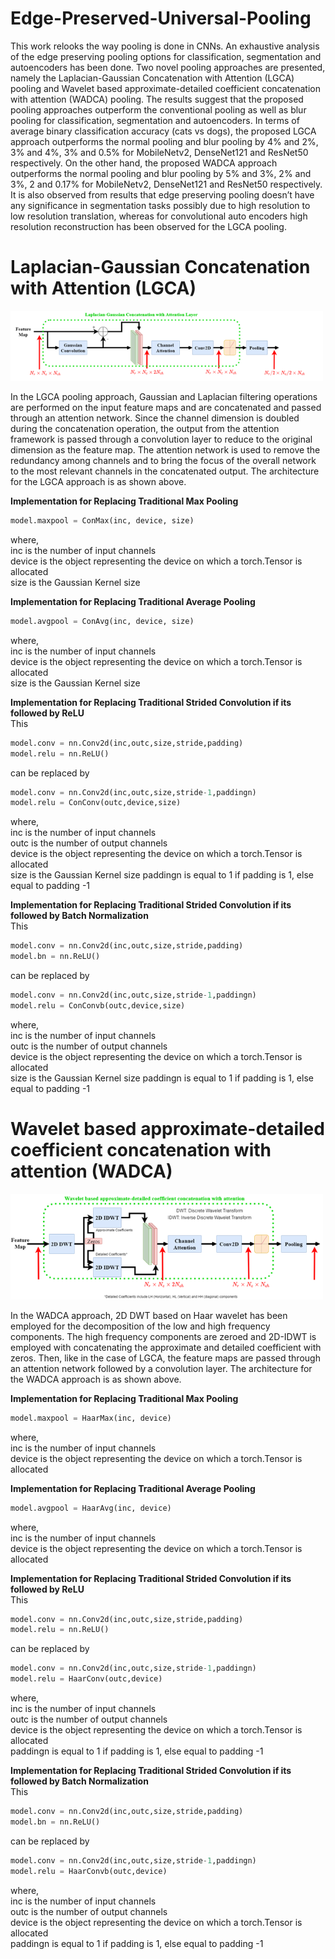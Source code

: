 # Edge-Preserved-Universal-Pooling

This work relooks the way pooling is done in CNNs. An exhaustive analysis of the edge preserving pooling options for classification, segmentation and autoencoders has been done. Two novel pooling approaches are presented, namely the  Laplacian-Gaussian Concatenation with Attention (LGCA) pooling and Wavelet based approximate-detailed coefficient concatenation with attention (WADCA) pooling. The results suggest that the proposed pooling approaches outperform the conventional pooling as well as blur pooling for classification, segmentation and autoencoders. In terms of average binary classification accuracy (cats vs dogs), the proposed LGCA approach outperforms the normal pooling and blur pooling by 4% and 2%, 3% and 4%, 3% and 0.5% for MobileNetv2, DenseNet121 and ResNet50 respectively. On the other hand, the proposed WADCA approach outperforms the normal pooling and blur pooling by 5% and 3%, 2% and 3%, 2 and 0.17% for MobileNetv2, DenseNet121 and ResNet50 respectively. It is also observed from results that edge preserving pooling doesn’t have any significance in segmentation tasks possibly due to high resolution to low resolution translation, whereas for convolutional auto encoders high resolution reconstruction has been observed for the LGCA pooling. 

# Laplacian-Gaussian Concatenation with Attention (LGCA)
<img src='https://github.com/TheDarKnight13/Edge-Preserved-Universal-Pooling/blob/main/Picture1.png' width=500><br>

In the LGCA pooling approach, Gaussian and Laplacian filtering operations are performed on the input feature maps and are concatenated and passed through an attention network. Since the channel dimension is doubled during the concatenation operation, the output from the attention framework is passed through a convolution layer to reduce to the original dimension as the feature map. The attention network is used to remove the redundancy among channels and to bring the focus of the overall network to the most relevant channels in the concatenated output. The architecture for the LGCA approach is as shown above.

**Implementation for Replacing Traditional Max Pooling**
``` python
model.maxpool = ConMax(inc, device, size)
```
where, <br />
inc is the number of input channels <br />
device is the object representing the device on which a torch.Tensor is allocated <br />
size is the Gaussian Kernel size

**Implementation for Replacing Traditional Average Pooling**
``` python
model.avgpool = ConAvg(inc, device, size)
```
where, <br />
inc is the number of input channels <br />
device is the object representing the device on which a torch.Tensor is allocated <br />
size is the Gaussian Kernel size

**Implementation for Replacing Traditional Strided Convolution if its followed by ReLU**
<br />
This 
``` python
model.conv = nn.Conv2d(inc,outc,size,stride,padding)
model.relu = nn.ReLU()
```
can be replaced by 
``` python
model.conv = nn.Conv2d(inc,outc,size,stride-1,paddingn)
model.relu = ConConv(outc,device,size)
```
where, <br />
inc is the number of input channels <br />
outc is the number of output channels <br />
device is the object representing the device on which a torch.Tensor is allocated <br />
size is the Gaussian Kernel size
paddingn is equal to 1 if padding is 1, else equal to padding -1

**Implementation for Replacing Traditional Strided Convolution if its followed by Batch Normalization** 
<br /> 
This 
``` python
model.conv = nn.Conv2d(inc,outc,size,stride,padding)
model.bn = nn.ReLU()
```
can be replaced by 
``` python
model.conv = nn.Conv2d(inc,outc,size,stride-1,paddingn)
model.relu = ConConvb(outc,device,size)
```
where, <br />
inc is the number of input channels <br />
outc is the number of output channels <br />
device is the object representing the device on which a torch.Tensor is allocated <br />
size is the Gaussian Kernel size
paddingn is equal to 1 if padding is 1, else equal to padding -1

# Wavelet based approximate-detailed coefficient concatenation with attention (WADCA)
<img src='https://github.com/TheDarKnight13/Edge-Preserved-Universal-Pooling/blob/main/Picture2.png' width=500><br>

In the WADCA approach, 2D DWT  based on Haar wavelet has been employed for the decomposition of the low and high frequency components. The high frequency components are zeroed and 2D-IDWT is employed with concatenating the approximate and detailed coefficient with zeros. Then, like in the case of LGCA, the feature maps are passed through an attention network followed by a convolution layer. The architecture for the WADCA approach is as shown above.

**Implementation for Replacing Traditional Max Pooling**
``` python
model.maxpool = HaarMax(inc, device)
```
where, <br />
inc is the number of input channels <br />
device is the object representing the device on which a torch.Tensor is allocated <br />

**Implementation for Replacing Traditional Average Pooling**
``` python
model.avgpool = HaarAvg(inc, device)
```
where, <br />
inc is the number of input channels <br />
device is the object representing the device on which a torch.Tensor is allocated <br />

**Implementation for Replacing Traditional Strided Convolution if its followed by ReLU**
<br />
This 
``` python
model.conv = nn.Conv2d(inc,outc,size,stride,padding)
model.relu = nn.ReLU()
```
can be replaced by 
``` python
model.conv = nn.Conv2d(inc,outc,size,stride-1,paddingn)
model.relu = HaarConv(outc,device)
```
where, <br />
inc is the number of input channels <br />
outc is the number of output channels <br />
device is the object representing the device on which a torch.Tensor is allocated <br />
paddingn is equal to 1 if padding is 1, else equal to padding -1

**Implementation for Replacing Traditional Strided Convolution if its followed by Batch Normalization** 
<br /> 
This 
``` python
model.conv = nn.Conv2d(inc,outc,size,stride,padding)
model.bn = nn.ReLU()
```
can be replaced by 
``` python
model.conv = nn.Conv2d(inc,outc,size,stride-1,paddingn)
model.relu = HaarConvb(outc,device)
```
where, <br />
inc is the number of input channels <br />
outc is the number of output channels <br />
device is the object representing the device on which a torch.Tensor is allocated <br />
paddingn is equal to 1 if padding is 1, else equal to padding -1

